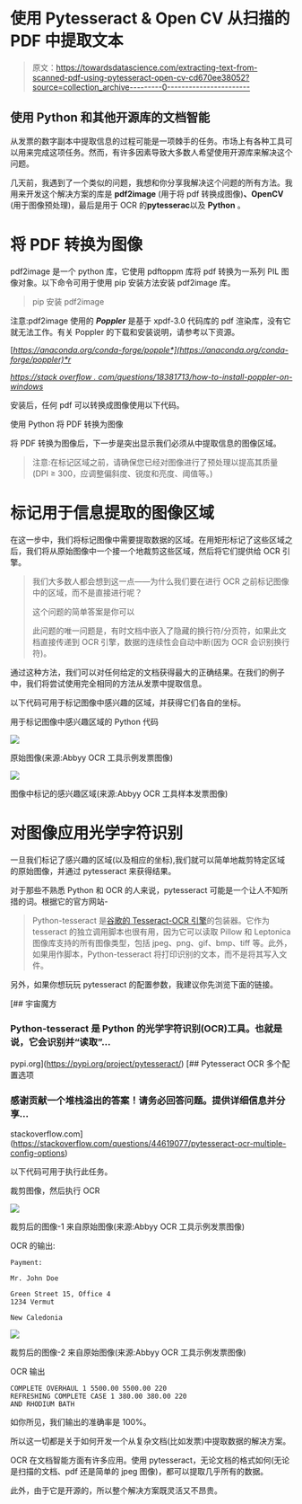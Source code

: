 # 使用 Pytesseract & Open CV 从扫描的 PDF 中提取文本

> 原文：<https://towardsdatascience.com/extracting-text-from-scanned-pdf-using-pytesseract-open-cv-cd670ee38052?source=collection_archive---------0----------------------->

## 使用 Python 和其他开源库的文档智能

从发票的数字副本中提取信息的过程可能是一项棘手的任务。市场上有各种工具可以用来完成这项任务。然而，有许多因素导致大多数人希望使用开源库来解决这个问题。

几天前，我遇到了一个类似的问题，我想和你分享我解决这个问题的所有方法。我用来开发这个解决方案的库是 **pdf2image** (用于将 pdf 转换成图像)**、OpenCV** (用于图像预处理)，最后是用于 OCR 的**pytesserac**以及 **Python** 。

# **将 PDF 转换为图像**

pdf2image 是一个 python 库，它使用 pdftoppm 库将 pdf 转换为一系列 PIL 图像对象。以下命令可用于使用 pip 安装方法安装 pdf2image 库。

> pip 安装 pdf2image

注意:pdf2image 使用的 ***Poppler*** 是基于 xpdf-3.0 代码库的 pdf 渲染库，没有它就无法工作。有关 Poppler 的下载和安装说明，请参考以下资源。

[*https://anaconda.org/conda-forge/popple*](https://anaconda.org/conda-forge/poppler)*r*

[*https://stack overflow . com/questions/18381713/how-to-install-poppler-on-windows*](https://stackoverflow.com/questions/18381713/how-to-install-poppler-on-windows)

安装后，任何 pdf 可以转换成图像使用以下代码。

使用 Python 将 PDF 转换为图像

将 PDF 转换为图像后，下一步是突出显示我们必须从中提取信息的图像区域。

> 注意:在标记区域之前，请确保您已经对图像进行了预处理以提高其质量(DPI ≥ 300，应调整偏斜度、锐度和亮度、阈值等。)

# **标记用于信息提取的图像区域**

在这一步中，我们将标记图像中需要提取数据的区域。在用矩形标记了这些区域之后，我们将从原始图像中一个接一个地裁剪这些区域，然后将它们提供给 OCR 引擎。

> 我们大多数人都会想到这一点——为什么我们要在进行 OCR 之前标记图像中的区域，而不是直接进行呢？
> 
> 这个问题的简单答案是你可以
> 
> 此问题的唯一问题是，有时文档中嵌入了隐藏的换行符/分页符，如果此文档直接传递到 OCR 引擎，数据的连续性会自动中断(因为 OCR 会识别换行符)。

通过这种方法，我们可以对任何给定的文档获得最大的正确结果。在我们的例子中，我们将尝试使用完全相同的方法从发票中提取信息。

以下代码可用于标记图像中感兴趣的区域，并获得它们各自的坐标。

用于标记图像中感兴趣区域的 Python 代码

![](img/26c16afcca05575204eb82d274ce7439.png)

原始图像(来源:Abbyy OCR 工具示例发票图像)

![](img/bf3b914b7accf1ae0271b302afa1613c.png)

图像中标记的感兴趣区域(来源:Abbyy OCR 工具样本发票图像)

# **对图像应用光学字符识别**

一旦我们标记了感兴趣的区域(以及相应的坐标),我们就可以简单地裁剪特定区域的原始图像，并通过 pytesseract 来获得结果。

对于那些不熟悉 Python 和 OCR 的人来说，pytesseract 可能是一个让人不知所措的词。根据它的官方网站-

> Python-tesseract 是[谷歌的 Tesseract-OCR 引擎](https://github.com/tesseract-ocr/tesseract)的包装器。它作为 tesseract 的独立调用脚本也很有用，因为它可以读取 Pillow 和 Leptonica 图像库支持的所有图像类型，包括 jpeg、png、gif、bmp、tiff 等。此外，如果用作脚本，Python-tesseract 将打印识别的文本，而不是将其写入文件。

另外，如果你想玩玩 pytesseract 的配置参数，我建议你先浏览下面的链接。

[](https://pypi.org/project/pytesseract/) [## 宇宙魔方

### Python-tesseract 是 Python 的光学字符识别(OCR)工具。也就是说，它会识别并“读取”…

pypi.org](https://pypi.org/project/pytesseract/) [](https://stackoverflow.com/questions/44619077/pytesseract-ocr-multiple-config-options) [## Pytesseract OCR 多个配置选项

### 感谢贡献一个堆栈溢出的答案！请务必回答问题。提供详细信息并分享…

stackoverflow.com](https://stackoverflow.com/questions/44619077/pytesseract-ocr-multiple-config-options) 

以下代码可用于执行此任务。

裁剪图像，然后执行 OCR

![](img/632f1743fd1ac2a2a4ae7b046a59249f.png)

裁剪后的图像-1 来自原始图像(来源:Abbyy OCR 工具示例发票图像)

OCR 的输出:

```
Payment:

Mr. John Doe

Green Street 15, Office 4
1234 Vermut

New Caledonia
```

![](img/629641e0784446d8fa7371b772e4006e.png)

裁剪后的图像-2 来自原始图像(来源:Abbyy OCR 工具示例发票图像)

OCR 输出

```
COMPLETE OVERHAUL 1 5500.00 5500.00 220
REFRESHING COMPLETE CASE 1 380.00 380.00 220
AND RHODIUM BATH
```

如你所见，我们输出的准确率是 100%。

所以这一切都是关于如何开发一个从复杂文档(比如发票)中提取数据的解决方案。

OCR 在文档智能方面有许多应用。使用 pytesseract，无论文档的格式如何(无论是扫描的文档、pdf 还是简单的 jpeg 图像)，都可以提取几乎所有的数据。

此外，由于它是开源的，所以整个解决方案既灵活又不昂贵。